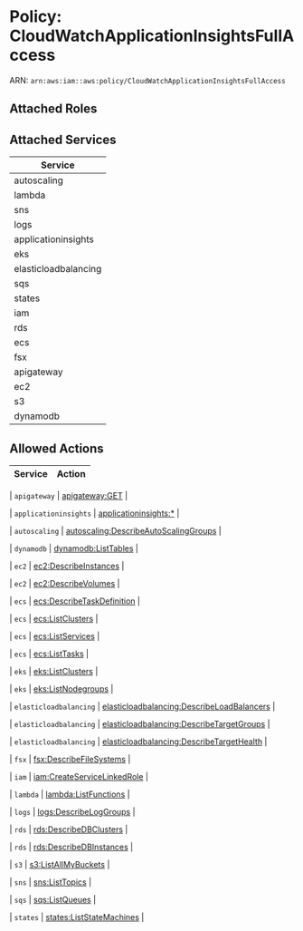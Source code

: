 # Policy: CloudWatchApplicationInsightsFullAccess

ARN: `arn:aws:iam::aws:policy/CloudWatchApplicationInsightsFullAccess`

## Attached Roles

## Attached Services

| Service |
|---------|
| autoscaling |
| lambda |
| sns |
| logs |
| applicationinsights |
| eks |
| elasticloadbalancing |
| sqs |
| states |
| iam |
| rds |
| ecs |
| fsx |
| apigateway |
| ec2 |
| s3 |
| dynamodb |

## Allowed Actions

| Service | Action |
|:-------:|--------|

| `apigateway` | [apigateway:GET](../actions.md#apigateway:get) |

| `applicationinsights` | [applicationinsights:*](../actions.md#applicationinsights:all) |

| `autoscaling` | [autoscaling:DescribeAutoScalingGroups](../actions.md#autoscaling:describeautoscalinggroups) |

| `dynamodb` | [dynamodb:ListTables](../actions.md#dynamodb:listtables) |

| `ec2` | [ec2:DescribeInstances](../actions.md#ec2:describeinstances) |

| `ec2` | [ec2:DescribeVolumes](../actions.md#ec2:describevolumes) |

| `ecs` | [ecs:DescribeTaskDefinition](../actions.md#ecs:describetaskdefinition) |

| `ecs` | [ecs:ListClusters](../actions.md#ecs:listclusters) |

| `ecs` | [ecs:ListServices](../actions.md#ecs:listservices) |

| `ecs` | [ecs:ListTasks](../actions.md#ecs:listtasks) |

| `eks` | [eks:ListClusters](../actions.md#eks:listclusters) |

| `eks` | [eks:ListNodegroups](../actions.md#eks:listnodegroups) |

| `elasticloadbalancing` | [elasticloadbalancing:DescribeLoadBalancers](../actions.md#elasticloadbalancing:describeloadbalancers) |

| `elasticloadbalancing` | [elasticloadbalancing:DescribeTargetGroups](../actions.md#elasticloadbalancing:describetargetgroups) |

| `elasticloadbalancing` | [elasticloadbalancing:DescribeTargetHealth](../actions.md#elasticloadbalancing:describetargethealth) |

| `fsx` | [fsx:DescribeFileSystems](../actions.md#fsx:describefilesystems) |

| `iam` | [iam:CreateServiceLinkedRole](../actions.md#iam:createservicelinkedrole) |

| `lambda` | [lambda:ListFunctions](../actions.md#lambda:listfunctions) |

| `logs` | [logs:DescribeLogGroups](../actions.md#logs:describeloggroups) |

| `rds` | [rds:DescribeDBClusters](../actions.md#rds:describedbclusters) |

| `rds` | [rds:DescribeDBInstances](../actions.md#rds:describedbinstances) |

| `s3` | [s3:ListAllMyBuckets](../actions.md#s3:listallmybuckets) |

| `sns` | [sns:ListTopics](../actions.md#sns:listtopics) |

| `sqs` | [sqs:ListQueues](../actions.md#sqs:listqueues) |

| `states` | [states:ListStateMachines](../actions.md#states:liststatemachines) |
